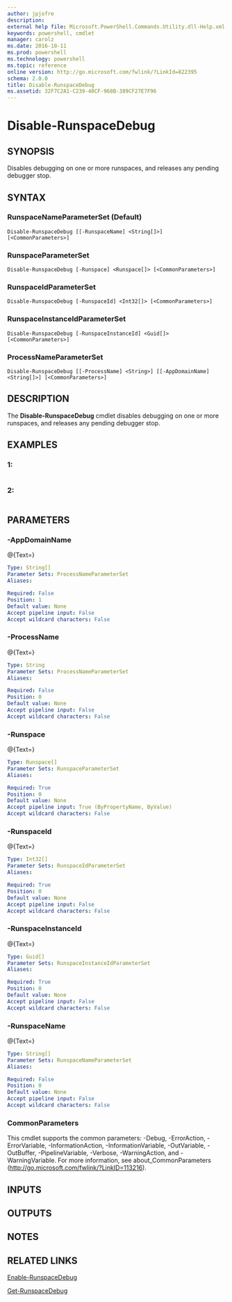 ```yaml
---
author: jpjofre
description: 
external help file: Microsoft.PowerShell.Commands.Utility.dll-Help.xml
keywords: powershell, cmdlet
manager: carolz
ms.date: 2016-10-11
ms.prod: powershell
ms.technology: powershell
ms.topic: reference
online version: http://go.microsoft.com/fwlink/?LinkId=822395
schema: 2.0.0
title: Disable-RunspaceDebug
ms.assetid: 32F7C2A1-C239-40CF-968B-389CF27E7F96
---
```


# Disable-RunspaceDebug

## SYNOPSIS
Disables debugging on one or more runspaces, and releases any pending debugger stop.

## SYNTAX

### RunspaceNameParameterSet (Default)
```
Disable-RunspaceDebug [[-RunspaceName] <String[]>] [<CommonParameters>]
```

### RunspaceParameterSet
```
Disable-RunspaceDebug [-Runspace] <Runspace[]> [<CommonParameters>]
```

### RunspaceIdParameterSet
```
Disable-RunspaceDebug [-RunspaceId] <Int32[]> [<CommonParameters>]
```

### RunspaceInstanceIdParameterSet
```
Disable-RunspaceDebug [-RunspaceInstanceId] <Guid[]> [<CommonParameters>]
```

### ProcessNameParameterSet
```
Disable-RunspaceDebug [[-ProcessName] <String>] [[-AppDomainName] <String[]>] [<CommonParameters>]
```

## DESCRIPTION
The **Disable-RunspaceDebug** cmdlet disables debugging on one or more runspaces, and releases any pending debugger stop.

## EXAMPLES

### 1:
```

```

### 2:
```

```

## PARAMETERS

### -AppDomainName
@{Text=}

```yaml
Type: String[]
Parameter Sets: ProcessNameParameterSet
Aliases: 

Required: False
Position: 1
Default value: None
Accept pipeline input: False
Accept wildcard characters: False
```

### -ProcessName
@{Text=}

```yaml
Type: String
Parameter Sets: ProcessNameParameterSet
Aliases: 

Required: False
Position: 0
Default value: None
Accept pipeline input: False
Accept wildcard characters: False
```

### -Runspace
@{Text=}

```yaml
Type: Runspace[]
Parameter Sets: RunspaceParameterSet
Aliases: 

Required: True
Position: 0
Default value: None
Accept pipeline input: True (ByPropertyName, ByValue)
Accept wildcard characters: False
```

### -RunspaceId
@{Text=}

```yaml
Type: Int32[]
Parameter Sets: RunspaceIdParameterSet
Aliases: 

Required: True
Position: 0
Default value: None
Accept pipeline input: False
Accept wildcard characters: False
```

### -RunspaceInstanceId
@{Text=}

```yaml
Type: Guid[]
Parameter Sets: RunspaceInstanceIdParameterSet
Aliases: 

Required: True
Position: 0
Default value: None
Accept pipeline input: False
Accept wildcard characters: False
```

### -RunspaceName
@{Text=}

```yaml
Type: String[]
Parameter Sets: RunspaceNameParameterSet
Aliases: 

Required: False
Position: 0
Default value: None
Accept pipeline input: False
Accept wildcard characters: False
```

### CommonParameters
This cmdlet supports the common parameters: -Debug, -ErrorAction, -ErrorVariable, -InformationAction, -InformationVariable, -OutVariable, -OutBuffer, -PipelineVariable, -Verbose, -WarningAction, and -WarningVariable. For more information, see about_CommonParameters (http://go.microsoft.com/fwlink/?LinkID=113216).

## INPUTS

## OUTPUTS

## NOTES

## RELATED LINKS

[Enable-RunspaceDebug](.\Enable-RunspaceDebug.md)

[Get-RunspaceDebug](.\Get-RunspaceDebug.md)



